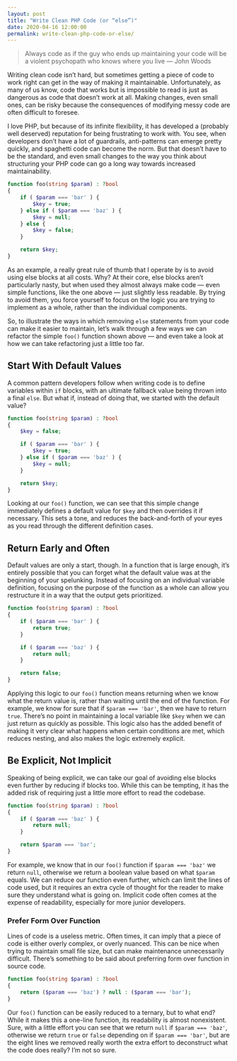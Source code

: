 ```yaml
---
layout: post
title: "Write Clean PHP Code (or “else”)"
date: 2020-04-16 12:00:00
permalink: write-clean-php-code-or-else/
---
```


> Always code as if the guy who ends up maintaining your code will be a violent psychopath who knows where you live — John Woods

Writing clean code isn’t hard, but sometimes getting a piece of code to work right can get in the way of making it maintainable. Unfortunately, as many of us know, code that works but is impossible to read is just as dangerous as code that doesn’t work at all. Making changes, even small ones, can be risky because the consequences of modifying messy code are often difficult to foresee.

I love PHP, but because of its infinite flexibility, it has developed a (probably well deserved) reputation for being frustrating to work with. You see, when developers don’t have a lot of guardrails, anti-patterns can emerge pretty quickly, and spaghetti code can become the norm. But that doesn’t have to be the standard, and even small changes to the way you think about structuring your PHP code can go a long way towards increased maintainability.

```php
function foo(string $param) : ?bool
{
    if ( $param === 'bar' ) {
        $key = true;
    } else if ( $param === 'baz' ) {
        $key = null;
    } else {
        $key = false;
    }

    return $key;
}
```

As an example, a really great rule of thumb that I operate by is to avoid using else blocks at all costs. Why? At their core, else blocks aren’t particularly nasty, but when used they almost always make code — even simple functions, like the one above — just slightly less readable. By trying to avoid them, you force yourself to focus on the logic you are trying to implement as a whole, rather than the individual components.

So, to illustrate the ways in which removing `else` statements from your code can make it easier to maintain, let’s walk through a few ways we can refactor the simple `foo()` function shown above — and even take a look at how we can take refactoring just a little too far.

## Start With Default Values

A common pattern developers follow when writing code is to define variables within `if` blocks, with an ultimate fallback value being thrown into a final `else`. But what if, instead of doing that, we started with the default value?

```php
function foo(string $param) : ?bool
{
    $key = false;

    if ( $param === 'bar' ) {
        $key = true;
    } else if ( $param === 'baz' ) {
        $key = null;
    }

    return $key;
}
```

Looking at our `foo()` function, we can see that this simple change immediately defines a default value for `$key` and then overrides it if necessary. This sets a tone, and reduces the back-and-forth of your eyes as you read through the different definition cases.

## Return Early and Often

Default values are only a start, though. In a function that is large enough, it’s entirely possible that you can forget what the default value was at the beginning of your spelunking. Instead of focusing on an individual variable definition, focusing on the purpose of the function as a whole can allow you restructure it in a way that the output gets prioritized.


```php
function foo(string $param) : ?bool
{
    if ( $param === 'bar' ) {
        return true;
    }

    if ( $param === 'baz' ) {
        return null;
    }

    return false;
}
```

Applying this logic to our `foo()` function means returning when we know what the return value is, rather than waiting until the end of the function. For example, we know for sure that if `$param === 'bar'`, then we have to return `true`. There’s no point in maintaining a local variable like `$key` when we can just return as quickly as possible. This logic also has the added benefit of making it very clear what happens when certain conditions are met, which reduces nesting, and also makes the logic extremely explicit.

## Be Explicit, Not Implicit

Speaking of being explicit, we can take our goal of avoiding else blocks even further by reducing if blocks too. While this can be tempting, it has the added risk of requiring just a little more effort to read the codebase.

```php
function foo(string $param) : ?bool
{
    if ( $param === 'baz' ) {
        return null;
    }

    return $param === 'bar';
}
```

For example, we know that in our `foo()` function if `$param === 'baz'` we return `null`, otherwise we return a boolean value based on what `$param` equals. We can reduce our function even further, which can limit the lines of code used, but it requires an extra cycle of thought for the reader to make sure they understand what is going on. Implicit code often comes at the expense of readability, especially for more junior developers.

### Prefer Form Over Function

Lines of code is a useless metric. Often times, it can imply that a piece of code is either overly complex, or overly nuanced. This can be nice when trying to maintain small file size, but can make maintenance unnecessarily difficult. There’s something to be said about preferring form over function in source code.

```php
function foo(string $param) : ?bool
{
    return ($param === 'baz') ? null : ($param === 'bar');
}
```

Our `foo()` function can be easily reduced to a ternary, but to what end? While it makes this a one-line function, its readability is almost nonexistent. Sure, with a little effort you can see that we return `null` if `$param === 'baz'`, otherwise we return `true` or `false` depending on if `$param === 'bar'`, but are the eight lines we removed really worth the extra effort to deconstruct what the code does really? I’m not so sure.